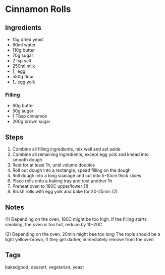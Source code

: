 # Cinnamon Rolls

## Ingredients

* 15g dried yeast 
* 60ml water 
* 110g butter
* 70g sugar 
* 2 tsp salt
* 250ml milk
* 1_ egg
* 550g flour
* 1_ egg yolk

### Filling

* 60g butter 
* 50g sugar 
* 1 Tbsp cinnamon
* 200g brown sugar

## Steps

1. Combine all filling ingredients, mix well and set aside 
2. Combine all remaining ingredients, except egg yolk and knead into smooth dough
3. Rest for at least 1h, until volume doubles
4. Roll out dough into a rectangle, spead filling on the dough
5. Roll dough into a long suasage and cut into 5-10cm thick slices
6. Place rolls onto a baking tray and rest another 1h 
7. Preheat oven to 180C upper/lower (1)
8. Brush rolls with egg yolk and bake for 20-25min (2)

## Notes 

(1) Depending on the oven, 180C might be too high. 
If the filling starts smoking, the oven is too hot, reduce by 10-20C 

(2) Depending on the oven, 20min might bee too long 
The rools should be a light yellow-brown, if they get darker, immediately remove from the oven


## Tags
bakedgood, dessert, vegetarian, yeast
